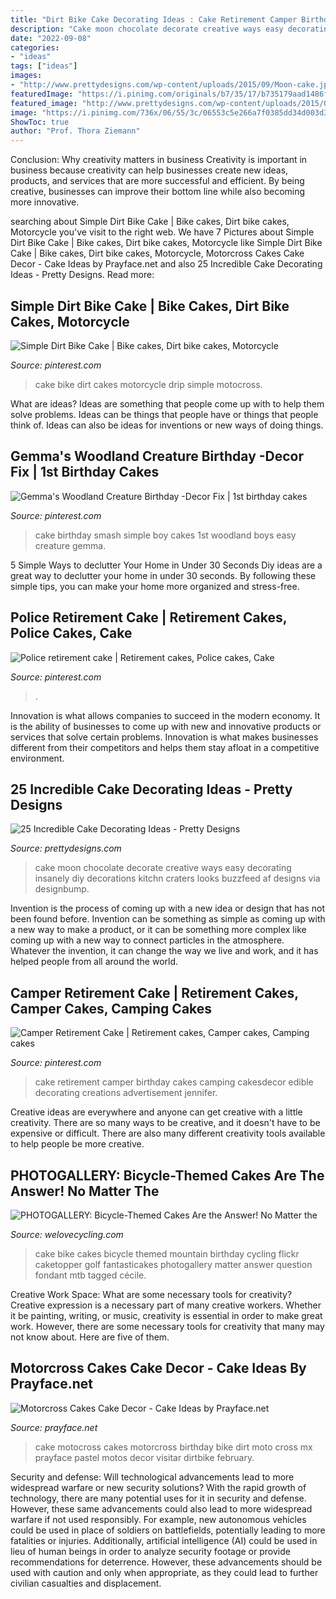 ```yaml
---
title: "Dirt Bike Cake Decorating Ideas : Cake Retirement Camper Birthday Cakes Camping Cakesdecor Edible Decorating Creations Advertisement Jennifer"
description: "Cake moon chocolate decorate creative ways easy decorating insanely diy decorations kitchn craters looks buzzfeed af designs via designbump"
date: "2022-09-08"
categories:
- "ideas"
tags: ["ideas"]
images:
- "http://www.prettydesigns.com/wp-content/uploads/2015/09/Moon-cake.jpg"
featuredImage: "https://i.pinimg.com/originals/b7/35/17/b735179aad1486f7be53c566062ffe90.jpg"
featured_image: "http://www.prettydesigns.com/wp-content/uploads/2015/09/Moon-cake.jpg"
image: "https://i.pinimg.com/736x/06/55/3c/06553c5e266a7f0385dd34d003d3c303.jpg"
ShowToc: true
author: "Prof. Thora Ziemann"
---
```



Conclusion: Why creativity matters in business
Creativity is important in business because creativity can help businesses create new ideas, products, and services that are more successful and efficient. By being creative, businesses can improve their bottom line while also becoming more innovative.

	

		
searching about Simple Dirt Bike Cake | Bike cakes, Dirt bike cakes, Motorcycle you've visit to the right web. We have 7 Pictures about Simple Dirt Bike Cake | Bike cakes, Dirt bike cakes, Motorcycle like Simple Dirt Bike Cake | Bike cakes, Dirt bike cakes, Motorcycle, Motorcross Cakes Cake Decor - Cake Ideas by Prayface.net and also 25 Incredible Cake Decorating Ideas - Pretty Designs. Read more:
		
    
## Simple Dirt Bike Cake | Bike Cakes, Dirt Bike Cakes, Motorcycle

<img loading=lazy src="https://i.pinimg.com/736x/06/55/3c/06553c5e266a7f0385dd34d003d3c303.jpg" onerror="this.onerror=null;this.src='https://tse3.mm.bing.net/th?id=OIP.uOL1lYyBMXyJWUCECZKDNgHaLH&amp;pid=15.1';" alt="Simple Dirt Bike Cake | Bike cakes, Dirt bike cakes, Motorcycle">

_Source: pinterest.com_

>cake bike dirt cakes motorcycle drip simple motocross. 

	

What are ideas?
Ideas are something that people come up with to help them solve problems. Ideas can be things that people have or things that people think of. Ideas can also be ideas for inventions or new ways of doing things.

    
## Gemma&#039;s Woodland Creature Birthday -Decor Fix | 1st Birthday Cakes

<img loading=lazy src="https://i.pinimg.com/736x/b1/b3/4e/b1b34e78e6d2442096fa74cb7991bda1--simple-smash-cake-boy-white-smash-cake.jpg" onerror="this.onerror=null;this.src='https://tse2.mm.bing.net/th?id=OIP.awvnk4j7EH4cSL-SMUK1ewDWEs&amp;pid=15.1';" alt="Gemma&#039;s Woodland Creature Birthday -Decor Fix | 1st birthday cakes">

_Source: pinterest.com_

>cake birthday smash simple boy cakes 1st woodland boys easy creature gemma. 

	

5 Simple Ways to declutter Your Home in Under 30 Seconds
Diy ideas are a great way to declutter your home in under 30 seconds. By following these simple tips, you can make your home more organized and stress-free.

    
## Police Retirement Cake | Retirement Cakes, Police Cakes, Cake

<img loading=lazy src="https://i.pinimg.com/originals/b7/35/17/b735179aad1486f7be53c566062ffe90.jpg" onerror="this.onerror=null;this.src='https://tse2.mm.bing.net/th?id=OIP.eKyB32_otK9MrHfwzC7z3wHaJ4&amp;pid=15.1';" alt="Police retirement cake | Retirement cakes, Police cakes, Cake">

_Source: pinterest.com_

>. 

	

Innovation is what allows companies to succeed in the modern economy. It is the ability of businesses to come up with new and innovative products or services that solve certain problems. Innovation is what makes businesses different from their competitors and helps them stay afloat in a competitive environment.

    
## 25 Incredible Cake Decorating Ideas - Pretty Designs

<img loading=lazy src="http://www.prettydesigns.com/wp-content/uploads/2015/09/Moon-cake.jpg" onerror="this.onerror=null;this.src='https://tse1.mm.bing.net/th?id=OIP.XoSrjO3UmgBhbCO0-RYuNwHaKY&amp;pid=15.1';" alt="25 Incredible Cake Decorating Ideas - Pretty Designs">

_Source: prettydesigns.com_

>cake moon chocolate decorate creative ways easy decorating insanely diy decorations kitchn craters looks buzzfeed af designs via designbump. 

	

Invention is the process of coming up with a new idea or design that has not been found before. Invention can be something as simple as coming up with a new way to make a product, or it can be something more complex like coming up with a new way to connect particles in the atmosphere. Whatever the invention, it can change the way we live and work, and it has helped people from all around the world.

    
## Camper Retirement Cake | Retirement Cakes, Camper Cakes, Camping Cakes

<img loading=lazy src="https://i.pinimg.com/736x/b5/3a/1f/b53a1fb040b428025356622b1028b21a--retirement-cakes-edible-creations.jpg" onerror="this.onerror=null;this.src='https://tse3.mm.bing.net/th?id=OIP.qKVKZJ1BCebyK2MVAbo7kgHaEr&amp;pid=15.1';" alt="Camper Retirement Cake | Retirement cakes, Camper cakes, Camping cakes">

_Source: pinterest.com_

>cake retirement camper birthday cakes camping cakesdecor edible decorating creations advertisement jennifer. 

	

Creative ideas are everywhere and anyone can get creative with a little creativity. There are so many ways to be creative, and it doesn't have to be expensive or difficult. There are also many different creativity tools available to help people be more creative.

    
## PHOTOGALLERY: Bicycle-Themed Cakes Are The Answer! No Matter The

<img loading=lazy src="https://skoda-wlc.s3.amazonaws.com/2/2017/11/b387abcd42a6117246c93dcf8b671ecf.jpg" onerror="this.onerror=null;this.src='https://tse2.mm.bing.net/th?id=OIP.a4kDk66YYB7M-RfO_8SvzQHaHB&amp;pid=15.1';" alt="PHOTOGALLERY: Bicycle-Themed Cakes Are the Answer! No Matter the">

_Source: welovecycling.com_

>cake bike cakes bicycle themed mountain birthday cycling flickr caketopper golf fantasticakes photogallery matter answer question fondant mtb tagged cécile. 

	

Creative Work Space: What are some necessary tools for creativity?
Creative expression is a necessary part of many creative workers. Whether it be painting, writing, or music, creativity is essential in order to make great work. However, there are some necessary tools for creativity that many may not know about. Here are five of them.

    
## Motorcross Cakes Cake Decor - Cake Ideas By Prayface.net

<img loading=lazy src="http://prayface.net/wp-content/uploads/2014/04/motorcross-cakes.jpg" onerror="this.onerror=null;this.src='https://tse4.mm.bing.net/th?id=OIP.MGR1XwG5YUfXT-3rX_hk4ADhEs&amp;pid=15.1';" alt="Motorcross Cakes Cake Decor - Cake Ideas by Prayface.net">

_Source: prayface.net_

>cake motocross cakes motorcross birthday bike dirt moto cross mx prayface pastel motos decor visitar dirtbike february. 

	

Security and defense: Will technological advancements lead to more widespread warfare or new security solutions?
With the rapid growth of technology, there are many potential uses for it in security and defense. However, these same advancements could also lead to more widespread warfare if not used responsibly. For example, new autonomous vehicles could be used in place of soldiers on battlefields, potentially leading to more fatalities or injuries. Additionally, artificial intelligence (AI) could be used in lieu of human beings in order to analyze security footage or provide recommendations for deterrence. However, these advancements should be used with caution and only when appropriate, as they could lead to further civilian casualties and displacement.

